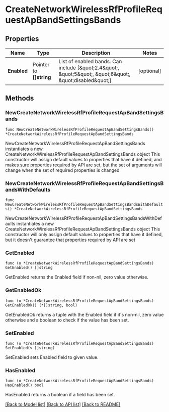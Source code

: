 # CreateNetworkWirelessRfProfileRequestApBandSettingsBands

## Properties

Name | Type | Description | Notes
------------ | ------------- | ------------- | -------------
**Enabled** | Pointer to **[]string** | List of enabled bands. Can include [\&quot;2.4\&quot;, \&quot;5\&quot;, \&quot;6\&quot;, \&quot;disabled\&quot;] | [optional] 

## Methods

### NewCreateNetworkWirelessRfProfileRequestApBandSettingsBands

`func NewCreateNetworkWirelessRfProfileRequestApBandSettingsBands() *CreateNetworkWirelessRfProfileRequestApBandSettingsBands`

NewCreateNetworkWirelessRfProfileRequestApBandSettingsBands instantiates a new CreateNetworkWirelessRfProfileRequestApBandSettingsBands object
This constructor will assign default values to properties that have it defined,
and makes sure properties required by API are set, but the set of arguments
will change when the set of required properties is changed

### NewCreateNetworkWirelessRfProfileRequestApBandSettingsBandsWithDefaults

`func NewCreateNetworkWirelessRfProfileRequestApBandSettingsBandsWithDefaults() *CreateNetworkWirelessRfProfileRequestApBandSettingsBands`

NewCreateNetworkWirelessRfProfileRequestApBandSettingsBandsWithDefaults instantiates a new CreateNetworkWirelessRfProfileRequestApBandSettingsBands object
This constructor will only assign default values to properties that have it defined,
but it doesn't guarantee that properties required by API are set

### GetEnabled

`func (o *CreateNetworkWirelessRfProfileRequestApBandSettingsBands) GetEnabled() []string`

GetEnabled returns the Enabled field if non-nil, zero value otherwise.

### GetEnabledOk

`func (o *CreateNetworkWirelessRfProfileRequestApBandSettingsBands) GetEnabledOk() (*[]string, bool)`

GetEnabledOk returns a tuple with the Enabled field if it's non-nil, zero value otherwise
and a boolean to check if the value has been set.

### SetEnabled

`func (o *CreateNetworkWirelessRfProfileRequestApBandSettingsBands) SetEnabled(v []string)`

SetEnabled sets Enabled field to given value.

### HasEnabled

`func (o *CreateNetworkWirelessRfProfileRequestApBandSettingsBands) HasEnabled() bool`

HasEnabled returns a boolean if a field has been set.


[[Back to Model list]](../README.md#documentation-for-models) [[Back to API list]](../README.md#documentation-for-api-endpoints) [[Back to README]](../README.md)


